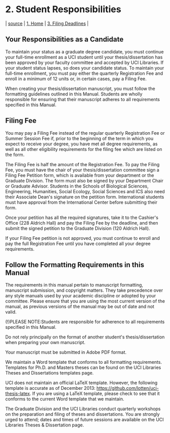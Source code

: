 # 2. Student Responsibilities
| [source](https://guides.lib.uci.edu/gradmanual/responsibilities) | [1. Home](01-home.md) | [3. Filing Deadlines](03-deadlines.md) |

## Your Responsibilities as a Candidate

To maintain your status as a graduate degree candidate, you must continue your full-time enrollment as a UCI student until your thesis/dissertation has been approved by your faculty committee and accepted by UCI Libraries. If your student status lapses, so does your candidate status. To maintain your full-time enrollment, you must pay either the quarterly Registration Fee and enroll in a minimum of 12 units or, in certain cases, pay a Filing Fee.

When creating your thesis/dissertation manuscript, you must follow the formatting guidelines outlined in this Manual. Students are wholly responsible for ensuring that their manuscript adheres to all requirements specified in this Manual.

## Filing Fee

You may pay a Filing Fee instead of the regular quarterly Registration Fee or Summer Session Fee if, prior to the beginning of the term in which you expect to receive your degree, you have met all degree requirements, as well as all other eligibility requirements for the filing fee which are listed on the form.

The Filing Fee is half the amount of the Registration Fee. To pay the Filing Fee, you must have the chair of your thesis/dissertation committee sign a Filing Fee Petition form, which is available from your department or the Graduate Division. The form must also be signed by your Department Chair or Graduate Advisor. Students in the Schools of Biological Sciences, Engineering, Humanities, Social Ecology, Social Sciences and ICS also need their Associate Dean's signature on the petition form. International students must have approval from the International Center before submitting their form.

Once your petition has all the required signatures, take it to the Cashier's Office (228 Aldrich Hall) and pay the Filing Fee by the deadline, and then submit the signed petition to the Graduate Division (120 Aldrich Hall).

If your Filing Fee petition is not approved, you must continue to enroll and pay the full Registration Fee until you have completed all your degree requirements.

## Follow the Formatting Requirements in this Manual

The requirements in this manual pertain to manuscript formatting, manuscript submission, and copyright matters. They take precedence over any style manuals used by your academic discipline or adopted by your committee. Please ensure that you are using the most current version of the manual, as previous versions of the manual may be out of date and not valid.

(!)PLEASE NOTE:Students are responsible for adherence to all requirements specified in this Manual.

Do not rely principally on the format of another student's thesis/dissertation when preparing your own manuscript.

Your manuscript must be submitted in Adobe PDF format.

We maintain a Word template that conforms to all formatting requirements. Templates for Ph.D. and Masters theses can be found on the UCI Libraries Theses and Dissertations templates page.

UCI does not maintain an official LaTeX template. However, the following template is accurate as of December 2013: https://github.com/lotten/uci-thesis-latex. If you are using a LaTeX template, please check to see that it conforms to the current Word template that we maintain.

The Graduate Division and the UCI Libraries conduct quarterly workshops on the preparation and filing of theses and dissertations. You are strongly urged to attend; dates and times of future sessions are available on the UCI Libraries Theses & Dissertation page.

